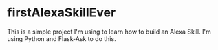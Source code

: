 # firstAlexaSkillEver
This is a simple project I'm using to learn how to build an Alexa Skill. I'm using Python and Flask-Ask to do this.
